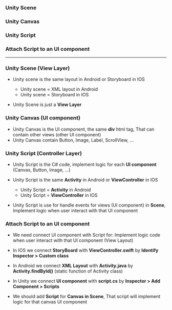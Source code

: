### Unity Scene
### Unity Canvas
### Unity Script
### Attach Script to an UI component 

--------------------------------------------------------

### Unity Scene (View Layer)

* Unity scene is the same layout in Android or Storyboard in IOS
  * Unity scene = XML layout in Android
  * Unity scene = Storyboard in IOS

* Unity Scene is just a **View Layer**

### Unity Canvas (UI component)
* Unity Canvas is the UI component, the same **div** html tag, That can contain other views (other UI component)
* Unity Canvas contain Button, Image, Label, ScrollView, ...
  
### Unity Script (Controller Layer)

* Unity Script is the C# code, implement logic for each **UI component** (Canvas, Button, Image, ...)
* Unity Script is the same **Activity** in Android or **ViewController** in IOS
  * Unity Script = **Activity** in Android
  * Unity Script = **ViewController** in IOS

* Unity Script is use for handle events for views (UI component) in **Scene**, Implement logic when user interact with that UI component

### Attach Script to an UI component 

* We need connect UI component with Script for: Implement logic code when user interact with that UI component (View Layout)

* In IOS we connect **StoryBoard** with **ViewController.swift** by **Identify Inspector > Custom class**
* In Android we connect **XML Layout** with **Activity.java** by **Activity.findById()** (static function of Activity class)
* In Unity we connect **UI component** with **script.cs** by **Inspector > Add Component > Scripts**

* We should add **Script** for **Canvas in Scene**, That script will implement logic for that canvas UI component


